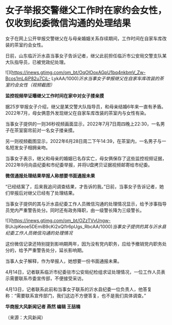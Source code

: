 # 女子举报交警继父工作时在家约会女性，仅收到纪委微信沟通的处理结果

女子在网上公开举报交警继父在与母亲婚姻关系存续期间，工作时间在自家车库改装的茶室约会女性。

日前，山东临沂沂水县当事女子告诉记者，继父此前担任临沂市公安局交警支队某大队指导员，已被党政纪处理。

![](https://inews.gtimg.com/om_bt/OqOlOoxAGpU1bq4nkbmV_Zw-Bcos1mL4iP82u7CiL-
LykAA/1000)_沂水当事女子举报继父在自家车库改装的茶室约会女性（视频截图）_

**监控视频举证曝继父工作时间在家中对女子搂亲摸**

据25岁举报女子介绍，继父是某交警大队指导员，和母亲结婚6年来一直有矛盾。2022年7月，母女俩意外发现继父在自家车库改装的茶室内与女性有染。

当事女子提供的一则36秒视频画面显示，2022年7月7日周四晚上22:30，一名男子在茶室窗帘前对一名女子搂亲摸。

另一则视频截图显示，2022年6月28日周二下午14:39，在茶室内，一名男子与一名短发女子相拥亲吻。

当事女子表示，继父和母亲的婚姻已名存实亡，母女俩保存了这些监控视频证据，2022年9月向县纪委和市纪委举报，并将U盘拷贝证据视频邮寄给市纪委。

**微信通报处理结果举报人称想要书面通报未果**

“已经结案了，后来我追问调查结果，才告诉的我。”日前，当事女子告诉记者，她们举报后对继父已经有了处理结果。

当事女子提供的其与沂水县纪委工作人员微信沟通的处理情况显示，给予涉事指导员党内严重警告处分。同时还有政务降职，由一级警长降为三级警长。

![](https://inews.gtimg.com/om_bt/OZzTVvUngw-
BUrJpKeoe5DEmiB9cKi2xQl1r6pUgs_RbcAA/1000)_当事女子提供的其与沂水县纪委工作人员微信沟通的处理情况_

这份微信记录还特别提到影响期两年，因为没有党内职务，应给予撤销党内职务处分的，给予严重警告处分，延长影响期。

当事人女子解释，作为举报人，她想要一份书面通报未果。

4月14日，记者联系临沂市纪委驻市公安局纪检组求证处理情况，一位工作人员表示需要联系市委宣传部，不便接受采访。

4月13日，记者联系此前和当事女子联系的沂水县纪委一位负责人，他答复称：“需要联系宣传部门，我们这边不方便答复，也不是我们具体调查。”

**华商报大风新闻记者 燕然 编辑 王喆楠**

（来源：大风新闻）

